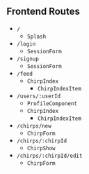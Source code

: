 ## Frontend Routes
+ `/`
  + `Splash`
+ `/login`
  + `SessionForm`
+ `/signup`
  + `SessionForm`
+ `/feed`
  + `ChirpIndex`
    + `ChirpIndexItem`
+ `/users/:userId`
  + `ProfileComponent`
  + `ChirpIndex`
    + `ChirpIndexItem`
+ `/chirps/new`
  + `ChirpForm`
+ `/chirps/:chirpId`
  + `ChirpShow`
+ `/chirps/:chirpId/edit`
  + `ChirpForm`